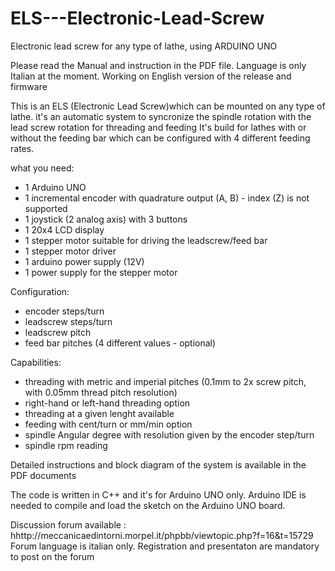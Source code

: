 # ELS---Electronic-Lead-Screw
Electronic lead screw for any type of lathe, using ARDUINO UNO

Please read the Manual and instruction in the PDF file. Language is only Italian at the moment.
Working on English version of the release and firmware

This is an ELS (Electronic Lead Screw)which can be mounted on any type of lathe.
it's an automatic system to syncronize the spindle rotation with the lead screw rotation for threading and feeding
It's build for lathes with or without the feeding bar which can be configured with 4 different feeding rates.

what you need:
- 1 Arduino UNO
- 1 incremental encoder with quadrature output (A, B) - index (Z) is not supported
- 1 joystick (2 analog axis) with 3 buttons
- 1 20x4 LCD display
- 1 stepper motor suitable for driving the leadscrew/feed bar
- 1 stepper motor driver
- 1 arduino power supply (12V)
- 1 power supply for the stepper motor

Configuration:
- encoder steps/turn
- leadscrew steps/turn
- leadscrew pitch
- feed bar pitches (4 different values - optional)

Capabilities:
- threading with metric and imperial pitches (0.1mm to 2x screw pitch, with 0.05mm thread pitch resolution)
- right-hand or left-hand threading option
- threading at a given lenght available
- feeding with cent/turn or mm/min option
- spindle Angular degree with resolution given by the encoder step/turn
- spindle rpm reading

Detailed instructions and block diagram of the system is available in the PDF documents

The code is written in C++ and it's for Arduino UNO only. Arduino IDE is needed to compile and load the sketch on the Arduino UNO board.

Discussion forum available : hhttp://meccanicaedintorni.morpel.it/phpbb/viewtopic.php?f=16&t=15729
Forum language is italian only. Registration and presentaton are mandatory to post on the forum

